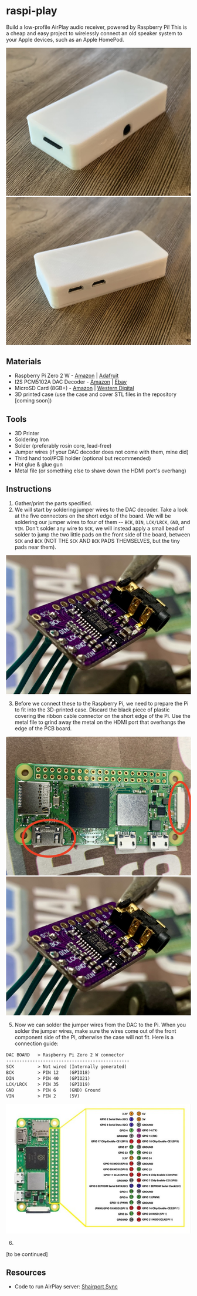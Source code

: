 # raspi-play
Build a low-profile AirPlay audio receiver, powered by Raspberry Pi! This is a cheap and easy project to wirelessly connect an old speaker system to your Apple devices, such as an Apple HomePod.

![front of device (audio and SD ports)](./images/IMG_8580.jpeg?raw=true)
![back of device (power and data ports)](./images/IMG_8579.jpeg?raw=true)


## Materials
- Raspberry Pi Zero 2 W - [Amazon](https://a.co/d/fDa0be4) | [Adafruit](https://www.adafruit.com/product/5291)
- I2S PCM5102A DAC Decoder - [Amazon](https://a.co/d/4PBEBoA) | [Ebay](https://www.ebay.com/sch/i.html?_from=R40&_trksid=p4432023.m570.l1313&_nkw=QCCAN+Interface+I2S+PCM5102A+DAC+Decoder+GY-PCM5102+I2S+Player+Module+pHAT+Format+Board+Digital+PCM5102+Audio+Board+for+Raspberry+Pi&_sacat=0)
- MicroSD Card (8GB+) - [Amazon](https://a.co/d/fdQJwdG) | [Western Digital](www.westerndigital.com/products/memory-cards/sandisk-ultra-uhs-i-microsd)
- 3D printed case (use the case and cover STL files in the repository [coming soon])

## Tools
- 3D Printer
- Soldering Iron
- Solder (preferably rosin core, lead-free)
- Jumper wires (if your DAC decoder does not come with them, mine did)
- Third hand tool/PCB holder (optional but recommended)
- Hot glue & glue gun
- Metal file (or something else to shave down the HDMI port's overhang)

## Instructions
1. Gather/print the parts specified.
1. We will start by soldering jumper wires to the DAC decoder. Take a look at the five connectors on the short edge of the board. We will be soldering our jumper wires to four of them -- `BCK`, `DIN`, `LCK/LRCK`, `GND`, and `VIN`. Don't solder any wire to `SCK`, we will instead apply a small bead of solder to jump the two little pads on the front side of the board, between `SCK` and `BCK` (NOT THE `SCK` AND `BCK` PADS THEMSELVES, but the tiny pads near them).

![DAC connections](./images/IMG_8656.jpeg?raw=true)

3. Before we connect these to the Raspberry Pi, we need to prepare the Pi to fit into the 3D-printed case. Discard the black piece of plastic covering the ribbon cable connector on the short edge of the Pi. Use the metal file to grind away the metal on the HDMI port that overhangs the edge of the PCB board.

![Pi preparation1](./images/IMG_8657.jpeg?raw=true)
![Pi preparation2](./images/IMG_8656.jpeg?raw=true)

5. Now we can solder the jumper wires from the DAC to the Pi. When you solder the jumper wires, make sure the wires come out of the front component side of the Pi, otherwise the case will not fit. Here is a connection guide:

```
DAC BOARD   > Raspberry Pi Zero 2 W connector
-----------------------------------------------
SCK         > Not wired (Internally generated)
BCK         > PIN 12    (GPIO18)
DIN         > PIN 40    (GPIO21)
LCK/LRCK    > PIN 35    (GPIO19)
GND         > PIN 6     (GND) Ground
VIN         > PIN 2     (5V)
```

![GPIO guide](./images/IMG_8659.jpeg?raw=true)

6. 
[to be continued]

## Resources
- Code to run AirPlay server: [Shairport Sync](https://github.com/mikebrady/shairport-sync)
